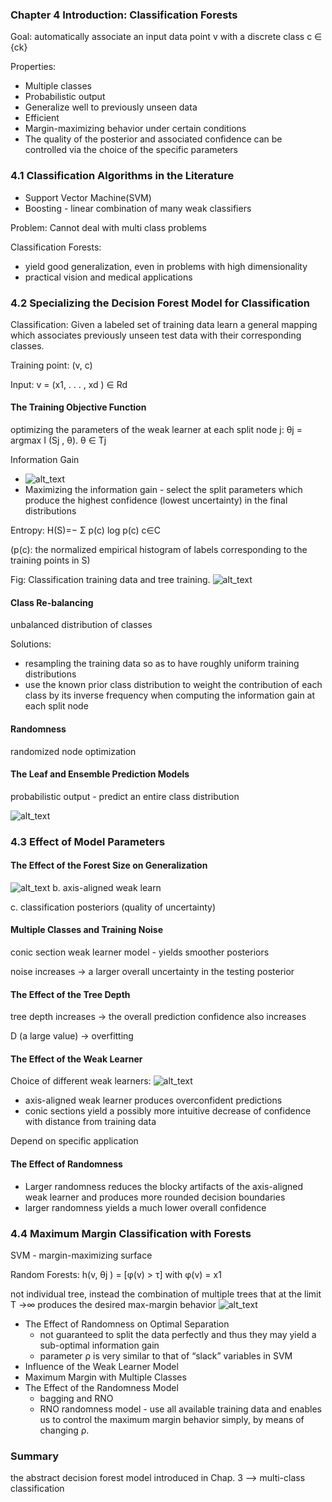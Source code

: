 ### Chapter 4 Introduction: Classification Forests
Goal: automatically associate an input data point v with a discrete class c ∈ {ck}

Properties:
* Multiple classes
* Probabilistic output
* Generalize well to previously unseen data
* Efficient
* Margin-maximizing behavior under certain conditions
* The quality of the posterior and associated confidence can be controlled via the choice of the specific parameters
### 4.1 Classification Algorithms in the Literature

* Support Vector Machine(SVM)
* Boosting - linear combination of many weak classifiers

Problem: Cannot deal with multi class problems

Classification Forests: 
* yield good generalization, even in problems with high dimensionality
* practical vision and medical applications

### 4.2 Specializing the Decision Forest Model for Classification
Classification: Given a labeled set of training data learn a general mapping which associates previously unseen test data with their corresponding classes.

Training point: (v, c)

Input: v = (x1, . . . , xd ) ∈ Rd

#### The Training Objective Function
optimizing the parameters of the weak learner at each split node j: θj = argmax I (Sj , θ). θ ∈ Tj

Information Gain 
  * ![alt_text](https://github.com/NeuroDataDesign/ProgLearn_2021-2022/blob/main/Mordred_Yuan/Week%201/Screen%20Shot%202021-09-09%20at%2011.40.22%20AM.png)
  * Maximizing the information gain - select the split parameters which produce the highest confidence (lowest uncertainty) in the final distributions

Entropy: H(S)=− Σ p(c) log p(c) c∈C 

(p(c): the normalized empirical histogram of labels corresponding to the training points in S)

Fig: Classification training data and tree training.
![alt_text](https://github.com/NeuroDataDesign/ProgLearn_2021-2022/blob/main/Mordred_Yuan/Week%202/Screen%20Shot%202021-09-16%20at%2011.27.23%20AM.png)

#### Class Re-balancing
unbalanced distribution of classes

Solutions:
* resampling the training data so as to have roughly uniform training distributions
* use the known prior class distribution to weight the contribution of each class by its inverse frequency when computing the information gain at each split node

#### Randomness
randomized node optimization

#### The Leaf and Ensemble Prediction Models
probabilistic output - predict an entire class distribution

![alt_text](https://github.com/NeuroDataDesign/ProgLearn_2021-2022/blob/main/Mordred_Yuan/Week%202/Screen%20Shot%202021-09-16%20at%2011.37.27%20AM.png)

### 4.3 Effect of Model Parameters
#### The Effect of the Forest Size on Generalization
![alt_text](https://github.com/NeuroDataDesign/ProgLearn_2021-2022/blob/main/Mordred_Yuan/Week%202/Screen%20Shot%202021-09-16%20at%2011.47.39%20AM.png)
b. axis-aligned weak learn

c. classification posteriors (quality of uncertainty)

#### Multiple Classes and Training Noise
conic section weak learner model - yields smoother posteriors

noise increases -> a larger overall uncertainty in the testing posterior

#### The Effect of the Tree Depth
tree depth increases -> the overall prediction confidence also increases

D (a large value) -> overfitting

#### The Effect of the Weak Learner
Choice of different weak learners:
![alt_text](https://github.com/NeuroDataDesign/ProgLearn_2021-2022/blob/main/Mordred_Yuan/Week%202/Screen%20Shot%202021-09-16%20at%2012.04.15%20PM.png)

* axis-aligned weak learner produces overconfident predictions
* conic sections yield a possibly more intuitive decrease of confidence with distance from training data

Depend on specific application

#### The Effect of Randomness
* Larger randomness reduces the blocky artifacts of the axis-aligned weak learner and produces more rounded decision boundaries
* larger randomness yields a much lower overall confidence

### 4.4 Maximum Margin Classification with Forests
SVM - margin-maximizing surface

Random Forests:
h(v, θj ) = [φ(v) > τ] with φ(v) = x1

not individual tree, instead the combination of multiple trees that at the limit T →∞ produces the desired max-margin behavior
![alt_text](https://github.com/NeuroDataDesign/ProgLearn_2021-2022/blob/main/Mordred_Yuan/Week%202/Screen%20Shot%202021-09-16%20at%2012.26.34%20PM.png)

* The Effect of Randomness on Optimal Separation
  * not guaranteed to split the data perfectly and thus they may yield a sub-optimal information gain
  * parameter ρ is very similar to that of “slack” variables in SVM
* Influence of the Weak Learner Model
* Maximum Margin with Multiple Classes
* The Effect of the Randomness Model
  * bagging and RNO
  * RNO randomness model - use all available training data and enables us to control the maximum margin behavior simply, by means of changing ρ.


### Summary
the abstract decision forest model introduced in Chap. 3 --> multi-class classification

